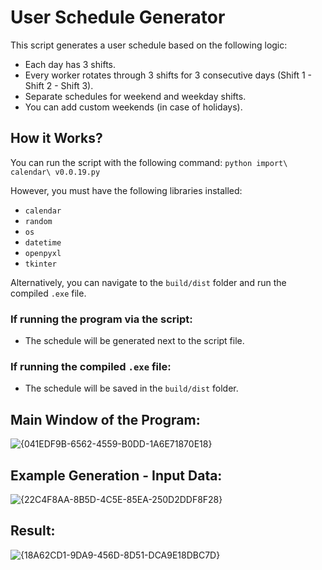 # User Schedule Generator

This script generates a user schedule based on the following logic:

- Each day has 3 shifts.
- Every worker rotates through 3 shifts for 3 consecutive days (Shift 1 - Shift 2 - Shift 3).
- Separate schedules for weekend and weekday shifts.
- You can add custom weekends (in case of holidays).

## How it Works?

You can run the script with the following command:
`python import\ calendar\ v0.0.19.py`

However, you must have the following libraries installed:

- `calendar`
- `random`
- `os`
- `datetime`
- `openpyxl`
- `tkinter`

Alternatively, you can navigate to the `build/dist` folder and run the compiled `.exe` file.

### If running the program via the script:
- The schedule will be generated next to the script file.

### If running the compiled `.exe` file:
- The schedule will be saved in the `build/dist` folder.

## Main Window of the Program:

![{041EDF9B-6562-4559-B0DD-1A6E71870E18}](https://github.com/user-attachments/assets/795c1bb3-adb5-4c27-9b7e-7c80ada21b12)


## Example Generation - Input Data:

![{22C4F8AA-8B5D-4C5E-85EA-250D2DDF8F28}](https://github.com/user-attachments/assets/e9f3ae26-5443-4dd8-a92c-e3eaff76576c)

## Result:

![{18A62CD1-9DA9-456D-8D51-DCA9E18DBC7D}](https://github.com/user-attachments/assets/4bc9a0f1-fa80-4ee6-bd3c-ed6593558163)
